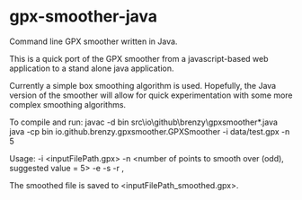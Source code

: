# gpx-smoother-java
Command line GPX smoother written in Java.

This is a quick port of the GPX smoother from a javascript-based web application to a stand alone java application.

Currently a simple box smoothing algorithm is used.  Hopefully, the Java version of the smoother will allow for quick experimentation with some more complex smoothing algorithms.

To compile and run:
javac -d bin src\io\github\brenzy\gpxsmoother\*.java
java -cp bin io.github.brenzy.gpxsmoother.GPXSmoother -i data/test.gpx -n 5

Usage:
-i <inputFilePath.gpx>
-n <number of points to smooth over (odd), suggested value = 5>
-e <meters to shift elevation up or down>
-s <maximum change in slope between points>
-r <min change in slope between points>,<max change in slope between points>

The smoothed file is saved to <inputFilePath_smoothed.gpx>.
